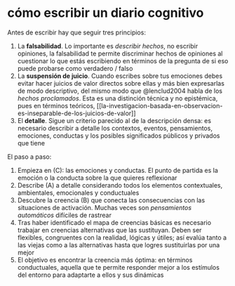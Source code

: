 # cómo escribir un diario cognitivo
Antes de escribir hay que seguir tres principios:

1. La **falsabilidad**. Lo importante es *describir hechos*, no escribir opiniones, la falsabilidad te permite discriminar hechos de opiniones al cuestionar lo que estás escribiendo en términos de la pregunta de si eso puede probarse como verdadero /  falso 
2. La **suspensión de juicio**. Cuando escribes sobre tus emociones debes evitar hacer juicios de valor directos sobre ellas y más bien expresarlas de modo descriptivo, del mismo modo que  @lenclud2004 habla de los *hechos proclamados*. Esta es una distinción técnica y no epistémica, pues en términos teóricos, [[la-investigacion-basada-en-observacion-es-inseparable-de-los-juicios-de-valor]]
3. El **detalle**. Sigue un criterio parecido al de la descripción densa: es necesario describir a detalle los contextos, eventos, pensamientos, emociones, conductas y los posibles significados públicos y privados que tiene

El paso a paso:

1. Empieza en (C): las emociones y conductas. El punto de partida es la emoción o la conducta sobre la que quieres reflexionar
2. Describe (A) a detalle considerando todos los elementos contextuales, ambientales, emocionales y conductuales
3. Descubre la creencia (B) que conecta las consecuencias con las situaciones de activación. Muchas veces son *pensamientos automáticos* difíciles de rastrear 
4. Tras haber identificado el mapa de creencias básicas es necesario trabajar en creencias alternativas que las sustituyan. Deben ser flexibles, congruentes con la realidad, lógicas y útiles; así evalúa tanto a las viejas como a las alternativas hasta que logres sustituirlas por una mejor
5. El objetivo es encontrar la creencia más óptima: en términos conductuales, aquella que te permite responder mejor a los estímulos del entorno para adaptarte a ellos y sus dinámicas
